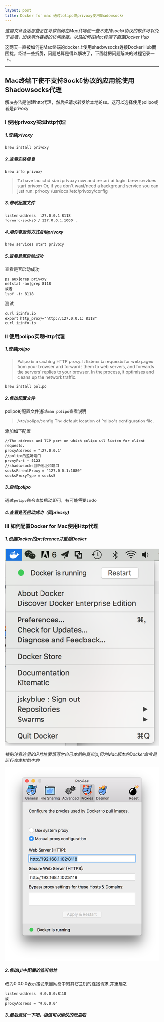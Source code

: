 ```yaml
---
layout: post
title: Docker for mac 通过polipo或privoxy使用Shadowsocks
---
```


*这篇文章合适那些正在寻求如何在Mac终端使一些不支持sock5协议的软件可以免于被墙，加快境外链接的访问速度。以及如何在Mac终端下直连Docker Hub*

这两天一直被如何在Mac终端的docker上使用shadowsocks连接Docker Hub而困扰。经过一些折腾，问题总算是得以解决了，下面就把问题解决的过程记录一下。

-----

## Mac终端下使不支持Sock5协议的应用能使用Shadowsocks代理

解决办法是创建http代理，然后把请求转发给本地的ss。这可以选择使用polipo或者是privoxy

### I  使用privoxy实现http代理

##### 1.安装privoxy
	brew install privoxy
	
##### 2.查看安装信息
	brew info privoxy
	
>To have launchd start privoxy now and restart at login:
  brew services start privoxy
Or, if you don't want/need a background service you can just run:
  privoxy /usr/local/etc/privoxy/config
  
##### 3.修改配置文件

	listen-address  127.0.0.1:8118
	forward-socks5 / 127.0.0.1:1080 .
	
##### 4.用你喜爱的方式启动privoxy

	brew services start privoxy

##### 5.查看是否启动成功

查看是否启动成功

	ps aux|grep privoxy
	netstat -an|grep 8118
	或者
	lsof -i: 8118
	
测试
	
	curl ipinfo.io 
	export http_proxy="http://127.0.0.1: 8118"
	curl ipinfo.io
	
### II 使用polipo实现Http代理

##### 1.安装polipo

>Polipo  is  a  caching  HTTP  proxy.   It  listens to requests for web pages from your browser and forwards them to web servers, and forwards the servers'
       replies to your browser.  In the process, it optimises and cleans up the network traffic.
       
	brew install polipo
	
##### 2.修改配置文件

polipo的配置文件通过`man polipo`查看说明

>/etc/polipo/config The default location of Polipo's configuration file.

添加如下配置

	//The address and TCP port on which polipo wil listen for client requests.
	proxyAddress = "127.0.0.1"
	//polipo的监听端口
	proxyPort = 8123
	//shadowsocks监听地址和端口
	socksParentProxy = "127.0.0.1:1080"
	socksProxyType = socks5

##### 3.启动polipo

通过`polipo`命令直接启动即可，有可能需要sudo

##### 4.查看是否启动成功（同privoxy)

### III 如何配置Docker for Mac使用Http代理

##### 1.设置Docker的preference并重启Docker

![1](/my_img/1.png)

*特别注意这里的IP地址要填写你自己本机的真实ip,因为Mac版本的Docker命令是运行在虚拟机中的*

![2](/my_img/2.png)

##### 2.修改I,II中配置的监听地址
改为0.0.0.0表示接受来自网络中的其它主机的连接请求,并重启之

	listen-address  0.0.0.0:8118
	或
	proxyAddress = "0.0.0.0"
	
##### 3.最后测试一下吧，相信可以愉快的玩耍啦
